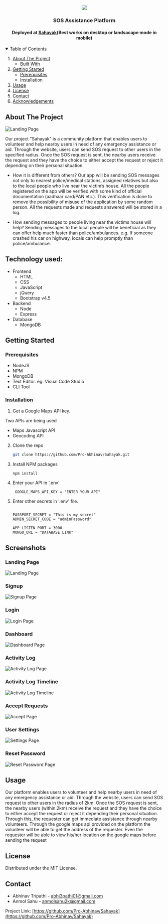 <p align="center">
  <a href="https://github.com/othneildrew/Best-README-Template">
    <img src="https://fontmeme.com/permalink/210320/c38112f2aab8c423e67f009a7a09a42b.png" >
  </a>

  <h3 align="center">SOS Assistance Platform</h3>
  <h4 align="center">Deployed at <a href="https://sahayak-sos.herokuapp.com/" target="_blank">Sahayak</a>(Best works on desktop or landsacape mode in mobile)</h4>

</p>



<!-- TABLE OF CONTENTS -->
<details open="open">
  <summary>Table of Contents</summary>
  <ol>
    <li>
      <a href="#about-the-project">About The Project</a>
      <ul>
        <li><a href="#built-with">Built With</a></li>
      </ul>
    </li>
    <li>
      <a href="#getting-started">Getting Started</a>
      <ul>
        <li><a href="#prerequisites">Prerequisites</a></li>
        <li><a href="#installation">Installation</a></li>
      </ul>
    </li>
    <li><a href="#usage">Usage</a></li>
    <li><a href="#license">License</a></li>
    <li><a href="#contact">Contact</a></li>
    <li><a href="#acknowledgements">Acknowledgements</a></li>
  </ol>
</details>



<!-- ABOUT THE PROJECT -->
## About The Project


![Landing Page](https://github.com/anmolsahu2k/Sahayak/blob/master/public/assets/img/landing.png)

Our project "Sahayak" is a community platform that enables users to volunteer and help nearby users in need of any emergency assistance or aid. Through the website, users can send SOS request to other users in the specified radius. Once the SOS request is sent, the nearby users receive the request and they have the choice to either accept the request or reject it depending on their personal situation

* How it is different from others? 
Our app will be sending SOS messages not only to nearest police/medical stations, assigned relatives but also to the local people who live near the victim’s house.
All the people registered on the app will be verified with some kind of official documentation (aadhaar card/PAN etc.). This verification is done to remove the possibility of misuse of the application by some random person. All the requests made and requests answered will be stored in a log.

* How sending messages to people living near the victims house will help? 
Sending messages to the local people will be beneficial as they can offer help much faster than police/ambulances.
e.g. If someone crashed his car on highway, locals can help promptly than police/ambulance.

## Technology used:
* Frontend
    * HTML
    * CSS
    * JavaScript
    * jQuery
    * Bootstrap v4.5
* Backend
    * Node
    * Express
* Database
    * MongoDB


<!-- GETTING STARTED -->
## Getting Started
### Prerequisites

* NodeJS
* NPM
* MongoDB
* Text Editor. eg: Visual Code Studio
* CLI Tool

### Installation

1. Get a Google Maps API key. 

Two APIs are being used 
- Maps Javascript API
- Geocoding API

2. Clone the repo
   ```sh
   git clone https://github.com/Pro-Abhinav/Sahayak.git
   ```
3. Install NPM packages
   ```sh
   npm install
   ```
4. Enter your API in '.env'
   ```dotenv
    GOOGLE_MAPS_API_KEY = "ENTER YOUR API"
   ```
5. Enter other secrets in '.env' file.
    ```dotenv

    PASSPORT_SECRET = "This is my secret"
    ADMIN_SECRET_CODE = "adminPassword"

    APP_LISTEN_PORT = 3000
    MONGO_URL = "DATABASE LINK"
    ```


## Screenshots

### Landing Page
![Landing Page](https://github.com/anmolsahu2k/Sahayak/blob/master/public/assets/img/landing.png)
### Signup
![Signup Page](https://github.com/anmolsahu2k/Sahayak/blob/master/public/assets/img/signup.jpeg)
### Login
![Login Page](https://github.com/anmolsahu2k/Sahayak/blob/master/public/assets/img/login.jpeg)
### Dashboard
![Dashboard Page](https://github.com/anmolsahu2k/Sahayak/blob/master/public/assets/img/dashboard.jpeg)
### Activity Log
![Activity Log Page](https://github.com/anmolsahu2k/Sahayak/blob/master/public/assets/img/activityLog.jpeg)
### Activity Log Timeline
![Activity Log Timeline](https://github.com/anmolsahu2k/Sahayak/blob/master/public/assets/img/activityLogTimeline.jpeg)
### Accept Requests
![Accept Page](https://github.com/anmolsahu2k/Sahayak/blob/master/public/assets/img/accept.jpeg)
### User Settings
![Settings Page](https://github.com/anmolsahu2k/Sahayak/blob/master/public/assets/img/settings.jpeg)
### Reset Password
![Reset Password Page](https://github.com/anmolsahu2k/Sahayak/blob/master/public/assets/img/reset.png)



<!-- USAGE EXAMPLES -->
## Usage

Our platform enables users to volunteer and help nearby users in need of any emergency assistance or aid. Through the website, users can send SOS request to other users in the radius of 2km. Once the SOS request is sent, the nearby users (within 2km) receive the request and they have the choice to either accept the request or reject it depending their personal situation.<br>
Through this, the requester can get immediate assistance through nearby volunteers.
Through the google maps api provided on the platform the volunteer will be able to get the address of the requester.
Even the requester will be able to view his/her location on the google maps before sending the request 



<!-- LICENSE -->
## License

Distributed under the MIT License.



<!-- CONTACT -->
## Contact

- Abhinav Tripathi - abhi3pathi01@gmail.com
- Anmol Sahu - anmolsahu2k@gmail.com

Project Link: [https://github.com/Pro-Abhinav/Sahayak](https://github.com/Pro-Abhinav/Sahayak)



